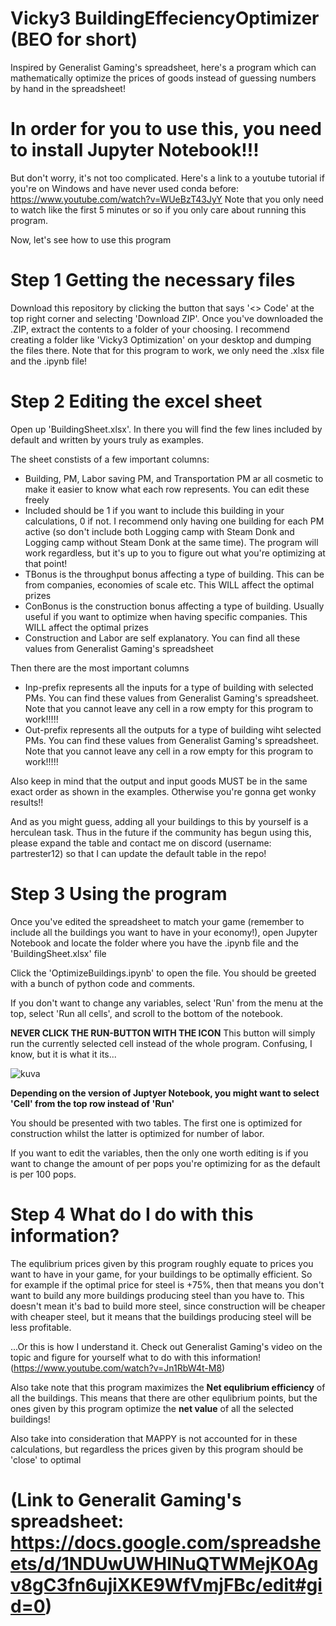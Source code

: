 # Vicky3 BuildingEffeciencyOptimizer (BEO for short)
Inspired by Generalist Gaming's spreadsheet, here's a program which can mathematically optimize the prices of goods instead of guessing numbers by hand in the spreadsheet!

# In order for you to use this, you need to install Jupyter Notebook!!!
But don't worry, it's not too complicated. Here's a link to a youtube tutorial if you're on Windows and have never used conda before: https://www.youtube.com/watch?v=WUeBzT43JyY
Note that you only need to watch like the first 5 minutes or so if you only care about running this program.

Now, let's see how to use this program

# Step 1 Getting the necessary files
Download this repository by clicking the button that says '<> Code' at the top right corner and selecting 'Download ZIP'.
Once you've downloaded the .ZIP, extract the contents to a folder of your choosing. I recommend creating a folder like 'Vicky3 Optimization' on your desktop and dumping the files there.
Note that for this program to work, we only need the .xlsx file and the .ipynb file!

# Step 2 Editing the excel sheet
Open up 'BuildingSheet.xlsx'. In there you will find the few lines included by default and written by yours truly as examples.

The sheet constists of a few important columns:
- Building, PM, Labor saving PM, and Transportation PM ar all cosmetic to make it easier to know what each row represents. You can edit these freely
- Included should be 1 if you want to include this building in your calculations, 0 if not. I recommend only having one building for each PM active (so don't include both Logging camp with Steam Donk and Logging camp without Steam Donk at the same time). The program will work regardless, but it's up to you to figure out what you're optimizing at that point!
- TBonus is the throughput bonus affecting a type of building. This can be from companies, economies of scale etc. This WILL affect the optimal prizes
- ConBonus is the construction bonus affecting a type of building. Usually useful if you want to optimize when having specific companies. This WILL affect the optimal prizes
- Construction and Labor are self explanatory. You can find all these values from Generalist Gaming's spreadsheet

Then there are the most important columns
- Inp-prefix represents all the inputs for a type of building with selected PMs. You can find these values from Generalist Gaming's spreadsheet. Note that you cannot leave any cell in a row empty for this program to work!!!!!
- Out-prefix represents all the outputs for a type of building wiht selected PMs. You can find these values from Generalist Gaming's spreadsheet. Note that you cannot leave any cell in a row empty for this program to work!!!!!

Also keep in mind that the output and input goods MUST be in the same exact order as shown in the examples. Otherwise you're gonna get wonky results!!

And as you might guess, adding all your buildings to this by yourself is a herculean task. 
Thus in the future if the community has begun using this, please expand the table and contact me on discord (username: partrester12) so that I can update the default table in the repo!

# Step 3 Using the program
Once you've edited the spreadsheet to match your game (remember to include all the buildings you want to have in your economy!), open Jupyter Notebook and locate the folder where you have the .ipynb file and the 'BuildingSheet.xlsx' file

Click the 'OptimizeBuildings.ipynb' to open the file. You should be greeted with a bunch of python code and comments. 

If you don't want to change any variables, select 'Run' from the menu at the top, select 'Run all cells', and scroll to the bottom of the notebook.

**NEVER CLICK THE RUN-BUTTON WITH THE ICON**
This button will simply run the currently selected cell instead of the whole program. Confusing, I know, but it is what it its...

![kuva](https://github.com/Partrester12/Vicky3BuildingEffeciencyOptimizer/assets/49076600/6fd92488-e038-4168-8f01-f43c5af35ab4)

**Depending on the version of Juptyer Notebook, you might want to select 'Cell' from the top row instead of 'Run'**

You should be presented with two tables. The first one is optimized for construction whilst the latter is optimized for number of labor.

If you want to edit the variables, then the only one worth editing is if you want to change the amount of per pops you're optimizing for as the default is per 100 pops.

# Step 4 What do I do with this information?

The equlibrium prices given by this program roughly equate to prices you want to have in your game, for your buildings to be optimally efficient.
So for example if the optimal price for steel is +75%, then that means you don't want to build any more buildings producing steel than you have to.
This doesn't mean it's bad to build more steel, since construction will be cheaper with cheaper steel, but it means that the buildings producing steel will be less profitable.

...Or this is how I understand it. Check out Generalist Gaming's video on the topic and figure for yourself what to do with this information!
(https://www.youtube.com/watch?v=Jn1RbW4t-M8)

Also take note that this program maximizes the **Net equlibrium efficiency** of all the buildings. This means that there are other equlibrium points, but the ones given by this program optimize the **net value** of all the selected buildings!

Also take into consideration that MAPPY is not accounted for in these calculations, but regardless the prices given by this program should be 'close' to optimal

# (Link to Generalit Gaming's spreadsheet: https://docs.google.com/spreadsheets/d/1NDUwUWHlNuQTWMejK0Agv8gC3fn6ujiXKE9WfVmjFBc/edit#gid=0)
